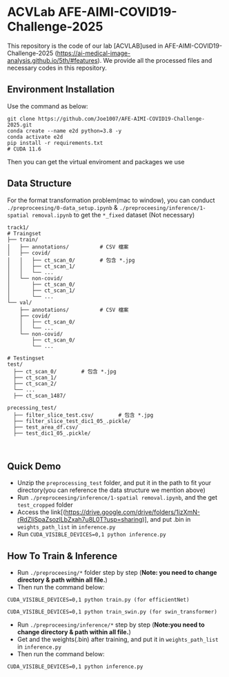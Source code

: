 # ACVLab AFE-AIMI-COVID19-Challenge-2025

This repository is the code of our lab [ACVLAB]used in AFE-AIMI-COVID19-Challenge-2025 (https://ai-medical-image-analysis.github.io/5th/#features).
We provide all the processed files and necessary codes in this repository.


## Environment Installation
Use the command as below:
```
git clone https://github.com/Joe1007/AFE-AIMI-COVID19-Challenge-2025.git
conda create --name e2d python=3.8 -y
conda activate e2d 
pip install -r requirements.txt
# CUDA 11.6
```
Then you can get the virtual enviroment and packages we use

## Data Structure
For the format transformation problem(mac to window), you can conduct `./preproceesing/0-data_setup.ipynb` & `./preproceesing/inference/1-spatial removal.ipynb` to get the `*_fixed` dataset (Not necessary)
```
track1/
# Traingset
├── train/
│   ├── annotations/          # CSV 檔案
│   ├── covid/
│   │   ├── ct_scan_0/        # 包含 *.jpg
│   │   ├── ct_scan_1/
│   │   └── ...
│   └── non-covid/
│       ├── ct_scan_0/
│       ├── ct_scan_1/
│       └── ...
└── val/
    ├── annotations/          # CSV 檔案
    ├── covid/
    │   ├── ct_scan_0/
    │   └── ...
    └── non-covid/
        ├── ct_scan_0/
        └── ...

# Testingset
test/
  ├── ct_scan_0/        # 包含 *.jpg
  ├── ct_scan_1/
  ├── ct_scan_2/
  └── ...
  ├── ct_scan_1487/

precessing_test/
  ├── filter_slice_test.csv/        # 包含 *.jpg
  ├── filter_slice_test_dic1_05_.pickle/
  ├── test_area_df.csv/
  ├── test_dic1_05_.pickle/



```

## Quick Demo
- Unzip the `preprocessing_test` folder, and put it in the path to fit your directory(you can reference the data structure we mention above)
- Run `./preproceesing/inference/1-spatial removal.ipynb`, and the get `test_cropped` folder
- Access the link[(https://drive.google.com/drive/folders/1izXmN-rRdZIiSpaZsozlLbZxah7u8L0T?usp=sharing)], and put .bin in `weights_path_list` in `inference.py`
- Run `CUDA_VISIBLE_DEVICES=0,1 python inference.py`



## How To Train & Inference
- Run `./preproceesing/*` folder step by step (**Note: you need to change directory & path within all file.**)
- Then run the command below:
```
CUDA_VISIBLE_DEVICES=0,1 python train.py (for efficientNet)

CUDA_VISIBLE_DEVICES=0,1 python train_swin.py (for swin_transformer)
```

- Run `./preproceesing/inference/*` step by step (**Note:you need to change directory & path within all file.**)
- Get and the weights(.bin) after training, and put it in `weights_path_list` in `inference.py`
- Then run the command below:
```
CUDA_VISIBLE_DEVICES=0,1 python inference.py
```
